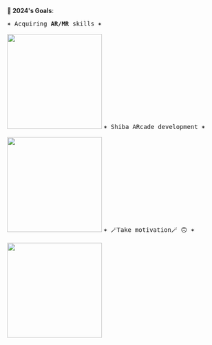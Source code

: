 **🎯 2024's Goals**:

<kbd>✶ Acquiring **AR/MR** skills ✶ <br><br><a href="https://github.com/users/a113ssa/projects/4/"><img src="https://github.com/a113ssa/a113ssa/assets/95538451/8ee277b4-478a-4c9d-91fb-166a5bdf3416" align="bottom" height="220px"/></a></kbd>
<kbd>✶ Shiba ARcade development ✶  <br><br><a href="https://github.com/Shiba-ARcade"><img src="https://github.com/a113ssa/a113ssa/assets/95538451/a2a6ec8e-7ab8-448f-a8d4-249e8a792ae9" height="220px"/></a></kbd>
<kbd>✶ 🪄Take motivation🪄 🙃 ✶  <br><br><a href="https://media.giphy.com/media/UqZ4imFIoljlr5O2sM/giphy.gif"><img src="https://media.giphy.com/media/UqZ4imFIoljlr5O2sM/giphy.gif" height="220px"/></a></kbd>

